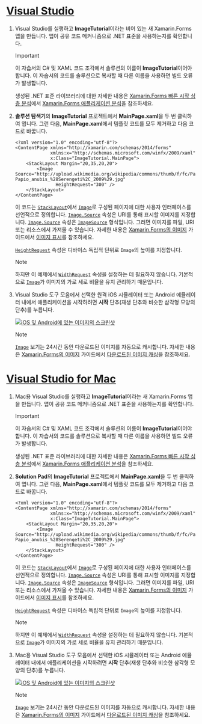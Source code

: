 # <a name="visual-studiotabvswin"></a>[Visual Studio](#tab/vswin)

1. Visual Studio를 실행하고 **ImageTutorial**이라는 비어 있는 새 Xamarin.Forms 앱을 만듭니다. 앱이 공유 코드 메커니즘으로 .NET 표준을 사용하는지를 확인합니다.

    > [!IMPORTANT]
    > 이 자습서의 C# 및 XAML 코드 조각에서 솔루션의 이름이 **ImageTutorial**이어야 합니다. 이 자습서의 코드를 솔루션으로 복사할 때 다른 이름을 사용하면 빌드 오류가 발생합니다.

    생성된 .NET 표준 라이브러리에 대한 자세한 내용은 [Xamarin.Forms 빠른 시작 심층 분석](~/get-started/first-app/index.md)에서 [Xamarin.Forms 애플리케이션 분석](~/get-started/first-app/index.md)을 참조하세요.

1. **솔루션 탐색기**의 **ImageTutorial** 프로젝트에서 **MainPage.xaml**을 두 번 클릭하여 엽니다. 그런 다음, **MainPage.xaml**에서 템플릿 코드를 모두 제거하고 다음 코드로 바꿉니다.

    ```xaml
    <?xml version="1.0" encoding="utf-8"?>
    <ContentPage xmlns="http://xamarin.com/schemas/2014/forms"
                 xmlns:x="http://schemas.microsoft.com/winfx/2009/xaml"
                 x:Class="ImageTutorial.MainPage">
        <StackLayout Margin="20,35,20,20">
            <Image Source="http://upload.wikimedia.org/wikipedia/commons/thumb/f/fc/Papio_anubis_%28Serengeti%2C_2009%29.jpg/200px-Papio_anubis_%28Serengeti%2C_2009%29.jpg"
                   HeightRequest="300" />
        </StackLayout>
    </ContentPage>
    ```

    이 코드는 [`StackLayout`](xref:Xamarin.Forms.StackLayout)에서 [`Image`](xref:Xamarin.Forms.Image)로 구성된 페이지에 대한 사용자 인터페이스를 선언적으로 정의합니다. [`Image.Source`](xref:Xamarin.Forms.Image.Source) 속성은 URI를 통해 표시할 이미지를 지정합니다. [`Image.Source`](xref:Xamarin.Forms.Image.Source) 속성은 [`ImageSource`](xref:Xamarin.Forms.ImageSource) 형식입니다. 그러면 이미지를 파일, URI 또는 리소스에서 가져올 수 있습니다. 자세한 내용은 [Xamarin.Forms의 이미지](~/xamarin-forms/user-interface/images.md) 가이드에서 [이미지 표시](~/xamarin-forms/user-interface/images.md#displaying-images)를 참조하세요.

    [`HeightRequest`](xref:Xamarin.Forms.VisualElement) 속성은 디바이스 독립적 단위로 `Image`의 높이를 지정합니다.

    > [!NOTE]
    > 하지만 이 예제에서 [`WidthRequest`](xref:Xamarin.Forms.VisualElement.WidthRequest) 속성을 설정하는 데 필요하지 않습니다. 기본적으로 [`Image`](xref:Xamarin.Forms.Image)가 이미지의 가로 세로 비율을 유지 관리하기 때문입니다.

1. Visual Studio 도구 모음에서 선택한 원격 iOS 시뮬레이터 또는 Android 에뮬레이터 내에서 애플리케이션을 시작하려면 **시작** 단추(재생 단추와 비슷한 삼각형 모양의 단추)를 누릅니다.

    [![iOS 및 Android에 있는 이미지의 스크린샷](../images/create-image.png "이미지를 표시하는 이미지 보기")](../images/create-image-large.png#lightbox "이미지를 표시하는 이미지 보기")

    > [!NOTE]
    > [`Image`](xref:Xamarin.Forms.Image) 보기는 24시간 동안 다운로드된 이미지를 자동으로 캐시합니다. 자세한 내용은 [Xamarin.Forms의 이미지](~/xamarin-forms/user-interface/images.md) 가이드에서 [다운로드된 이미지 캐싱](~/xamarin-forms/user-interface/images.md#downloaded-image-caching)을 참조하세요.

# <a name="visual-studio-for-mactabvsmac"></a>[Visual Studio for Mac](#tab/vsmac)

1. Mac용 Visual Studio를 실행하고 **ImageTutorial**이라는 새 Xamarin.Forms 앱을 만듭니다. 앱이 공유 코드 메커니즘으로 .NET 표준을 사용하는지를 확인합니다.

    > [!IMPORTANT]
    > 이 자습서의 C# 및 XAML 코드 조각에서 솔루션의 이름이 **ImageTutorial**이어야 합니다. 이 자습서의 코드를 솔루션으로 복사할 때 다른 이름을 사용하면 빌드 오류가 발생합니다.

    생성된 .NET 표준 라이브러리에 대한 자세한 내용은 [Xamarin.Forms 빠른 시작 심층 분석](~/get-started/first-app/index.md)에서 [Xamarin.Forms 애플리케이션 분석](~/get-started/first-app/index.md)을 참조하세요.

1. **Solution Pad**의 **ImageTutorial** 프로젝트에서 **MainPage.xaml**을 두 번 클릭하여 엽니다. 그런 다음, **MainPage.xaml**에서 템플릿 코드를 모두 제거하고 다음 코드로 바꿉니다.

    ```xaml
    <?xml version="1.0" encoding="utf-8"?>
    <ContentPage xmlns="http://xamarin.com/schemas/2014/forms"
                 xmlns:x="http://schemas.microsoft.com/winfx/2009/xaml"
                 x:Class="ImageTutorial.MainPage">
        <StackLayout Margin="20,35,20,20">
            <Image Source="http://upload.wikimedia.org/wikipedia/commons/thumb/f/fc/Papio_anubis_%28Serengeti%2C_2009%29.jpg/200px-Papio_anubis_%28Serengeti%2C_2009%29.jpg"
                   HeightRequest="300" />
        </StackLayout>
    </ContentPage>
    ```

    이 코드는 [`StackLayout`](xref:Xamarin.Forms.StackLayout)에서 [`Image`](xref:Xamarin.Forms.Image)로 구성된 페이지에 대한 사용자 인터페이스를 선언적으로 정의합니다. [`Image.Source`](xref:Xamarin.Forms.Image.Source) 속성은 URI를 통해 표시할 이미지를 지정합니다. [`Image.Source`](xref:Xamarin.Forms.Image.Source) 속성은 [`ImageSource`](xref:Xamarin.Forms.ImageSource) 형식입니다. 그러면 이미지를 파일, URI 또는 리소스에서 가져올 수 있습니다. 자세한 내용은 [Xamarin.Forms의 이미지](~/xamarin-forms/user-interface/images.md) 가이드에서 [이미지 표시](~/xamarin-forms/user-interface/images.md#displaying-images)를 참조하세요.

    [`HeightRequest`](xref:Xamarin.Forms.VisualElement) 속성은 디바이스 독립적 단위로 `Image`의 높이를 지정합니다.

    > [!NOTE]
    > 하지만 이 예제에서 [`WidthRequest`](xref:Xamarin.Forms.VisualElement.WidthRequest) 속성을 설정하는 데 필요하지 않습니다. 기본적으로 [`Image`](xref:Xamarin.Forms.Image)가 이미지의 가로 세로 비율을 유지 관리하기 때문입니다.

1. Mac용 Visual Studio 도구 모음에서 선택한 iOS 시뮬레이터 또는 Android 에뮬레이터 내에서 애플리케이션을 시작하려면 **시작** 단추(재생 단추와 비슷한 삼각형 모양의 단추)를 누릅니다.

    [![iOS 및 Android에 있는 이미지의 스크린샷](../images/create-image.png "이미지를 표시하는 이미지 보기")](../images/create-image-large.png#lightbox "이미지를 표시하는 이미지 보기")

    > [!NOTE]
    > [`Image`](xref:Xamarin.Forms.Image) 보기는 24시간 동안 다운로드된 이미지를 자동으로 캐시합니다. 자세한 내용은 [Xamarin.Forms의 이미지](~/xamarin-forms/user-interface/images.md) 가이드에서 [다운로드된 이미지 캐싱](~/xamarin-forms/user-interface/images.md#downloaded-image-caching)을 참조하세요.
